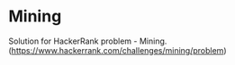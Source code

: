 # Mining

Solution for HackerRank problem - Mining. (https://www.hackerrank.com/challenges/mining/problem)
